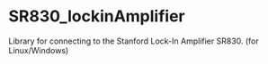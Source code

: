 SR830_lockinAmplifier
=====================

Library for connecting to the Stanford Lock-In Amplifier SR830. (for Linux/Windows) 
